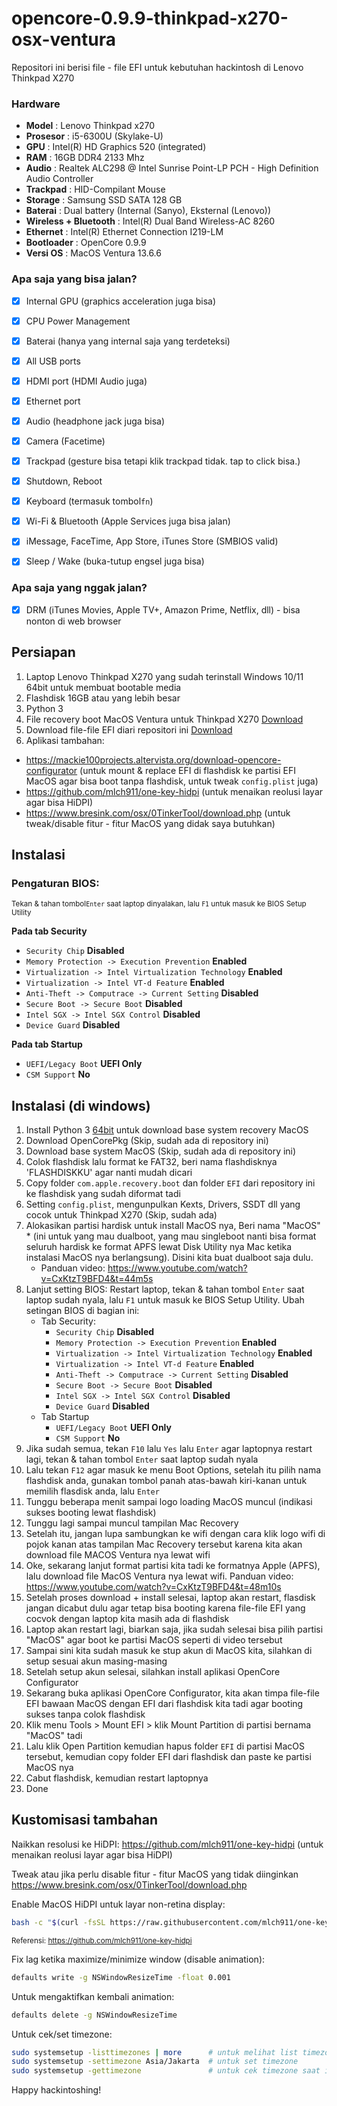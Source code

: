 # opencore-0.9.9-thinkpad-x270-osx-ventura

Repositori ini berisi file - file EFI untuk kebutuhan hackintosh di Lenovo Thinkpad X270


### Hardware

- **Model** : Lenovo Thinkpad x270
- **Prosesor** : i5-6300U (Skylake-U)
- **GPU** : Intel(R) HD Graphics 520 (integrated)
- **RAM** : 16GB DDR4 2133 Mhz
- **Audio** : Realtek ALC298 @ Intel Sunrise Point-LP PCH - High Definition Audio Controller
- **Trackpad** : HID-Compilant Mouse
- **Storage** : Samsung SSD SATA 128 GB
- **Baterai** : Dual battery (Internal (Sanyo), Eksternal (Lenovo))
- **Wireless + Bluetooth** : Intel(R) Dual Band Wireless-AC 8260
- **Ethernet** : Intel(R) Ethernet Connection I219-LM
- **Bootloader** : OpenCore 0.9.9
- **Versi OS** : MacOS Ventura 13.6.6


### Apa saja yang bisa jalan?

- [x] Internal GPU (graphics acceleration juga bisa)
- [x] CPU Power Management
- [x] Baterai (hanya yang internal saja yang terdeteksi)
- [x] All USB ports
- [x] HDMI port (HDMI Audio juga)
- [x] Ethernet port
- [x] Audio (headphone jack juga bisa)
- [x] Camera (Facetime)
- [x] Trackpad (gesture bisa tetapi klik trackpad tidak. tap to click bisa.)
- [x] Shutdown, Reboot
- [x] Keyboard (termasuk tombol`fn`)
- [x] Wi-Fi & Bluetooth (Apple Services juga bisa jalan)
- [x] iMessage, FaceTime, App Store, iTunes Store (SMBIOS valid)
- [x] Sleep / Wake (buka-tutup engsel juga bisa)


### Apa saja yang nggak jalan?

- [x] DRM (iTunes Movies, Apple TV+, Amazon Prime, Netflix, dll)  - bisa nonton di web browser


## Persiapan
 1. Laptop Lenovo Thinkpad X270 yang sudah terinstall Windows 10/11 64bit untuk membuat bootable media
 2. Flashdisk 16GB atau yang lebih besar
 2. Python 3
 3. File recovery boot MacOS Ventura untuk Thinkpad X270 [Download](https://drive.google.com/file/d/1yzPJPglbM4rZ0673S1tu0AEaNVLl8t9P/view?usp=sharing)
 4. Download file-file EFI diari repositori ini [Download](https://github.com/esyede/opencore-0.9.9-thinkpad-x270-osx-ventura/archive/master.zip)
 5. Aplikasi tambahan:
  - https://mackie100projects.altervista.org/download-opencore-configurator (untuk mount & replace EFI di flashdisk ke partisi EFI MacOS agar bisa boot tanpa flashdisk, untuk tweak `config.plist` juga)
  - https://github.com/mlch911/one-key-hidpi (untuk menaikan reolusi layar agar bisa HiDPI)
  - https://www.bresink.com/osx/0TinkerTool/download.php (untuk tweak/disable fitur - fitur MacOS yang didak saya butuhkan)


## Instalasi

### Pengaturan BIOS:
<small>Tekan & tahan tombol`Enter` saat laptop dinyalakan, lalu `F1` untuk masuk ke BIOS Setup Utility</small>

**Pada tab Security**
- `Security Chip` **Disabled**
- `Memory Protection -> Execution Prevention` **Enabled**
- `Virtualization -> Intel Virtualization Technology` **Enabled**
- `Virtualization -> Intel VT-d Feature` **Enabled**
- `Anti-Theft -> Computrace -> Current Setting` **Disabled**
- `Secure Boot -> Secure Boot` **Disabled**
- `Intel SGX -> Intel SGX Control` **Disabled**
- `Device Guard` **Disabled**

**Pada tab Startup**
- `UEFI/Legacy Boot` **UEFI Only**
- `CSM Support` **No**


## Instalasi (di windows)
 1. Install Python 3 [64bit](https://www.python.org/ftp/python/3.11.9/python-3.11.9-amd64.exe) untuk download base system recovery MacOS
 2. Download OpenCorePkg (Skip, sudah ada di repository ini)
 3. Download base system MacOS (Skip, sudah ada di repository ini)
 4. Colok flashdisk lalu format ke FAT32, beri nama flashdisknya 'FLASHDISKKU' agar nanti mudah dicari
 5. Copy folder `com.apple.recovery.boot` dan folder `EFI` dari repository ini ke flashdisk yang sudah diformat tadi
 6. Setting `config.plist`, mengunpulkan Kexts, Drivers, SSDT dll yang cocok untuk Thinkpad X270 (Skip, sudah ada)
 7. Alokasikan partisi hardisk untuk install MacOS nya, Beri nama "MacOS" * (ini untuk yang mau dualboot, yang mau singleboot nanti bisa format seluruh hardisk ke format APFS lewat Disk Utility nya Mac ketika instalasi MacOS nya berlangsung). Disini kita buat dualboot saja dulu.
    - Panduan video: https://www.youtube.com/watch?v=CxKtzT9BFD4&t=44m5s
 8. Lanjut setting BIOS: Restart laptop, tekan & tahan tombol `Enter` saat laptop sudah nyala, lalu `F1` untuk masuk ke BIOS Setup Utility. Ubah setingan BIOS di bagian ini:
    - Tab Security:
        - `Security Chip` **Disabled**
        - `Memory Protection -> Execution Prevention` **Enabled**
        - `Virtualization -> Intel Virtualization Technology` **Enabled**
        - `Virtualization -> Intel VT-d Feature` **Enabled**
        - `Anti-Theft -> Computrace -> Current Setting` **Disabled**
        - `Secure Boot -> Secure Boot` **Disabled**
        - `Intel SGX -> Intel SGX Control` **Disabled**
        - `Device Guard` **Disabled**
    - Tab Startup
        - `UEFI/Legacy Boot` **UEFI Only**
        - `CSM Support` **No**
 9. Jika sudah semua, tekan `F10` lalu `Yes` lalu `Enter` agar laptopnya restart lagi, tekan & tahan tombol `Enter` saat laptop sudah nyala
 10. Lalu tekan `F12` agar masuk ke menu Boot Options, setelah itu pilih nama flashdisk anda, gunakan tombol panah atas-bawah kiri-kanan untuk memilih flasdisk anda, lalu `Enter`
 11. Tunggu beberapa menit sampai logo loading MacOS muncul (indikasi sukses booting lewat flashdisk)
 12. Tunggu lagi sampai muncul tampilan Mac Recovery
 12. Setelah itu, jangan lupa sambungkan ke wifi dengan cara klik logo wifi di pojok kanan atas tampilan Mac Recovery tersebut karena kita akan download file MACOS Ventura nya lewat wifi
 13. Oke, sekarang lanjut format partisi kita tadi ke formatnya Apple (APFS), lalu download file MacOS Ventura nya lewat wifi. Panduan video: https://www.youtube.com/watch?v=CxKtzT9BFD4&t=48m10s
 14. Setelah proses download + install selesai, laptop akan restart, flasdisk jangan dicabut dulu agar tetap bisa booting karena file-file EFI yang cocvok dengan laptop kita masih ada di flashdisk
 15. Laptop akan restart lagi, biarkan saja, jika sudah selesai bisa pilih partisi "MacOS" agar boot ke partisi MacOS seperti di video tersebut
 16. Sampai sini kita sudah masuk ke stup akun di MacOS kita, silahkan di setup sesuai akun masing-masing
 17. Setelah setup akun selesai, silahkan install aplikasi OpenCore Configurator
 18. Sekarang buka aplikasi OpenCore Configurator, kita akan timpa file-file EFI bawaan MacOS dengan EFI dari flashdisk kita tadi agar booting sukses tanpa colok flashdisk
 19.  Klik menu Tools > Mount EFI > klik Mount Partition di partisi bernama "MacOS" tadi
 20. Lalu klik Open Partition kemudian hapus folder `EFI` di partisi MacOS tersebut, kemudian copy folder EFI dari flashdisk dan paste ke partisi MacOS nya
 21. Cabut flashdisk, kemudian restart laptopnya
 22. Done




## Kustomisasi tambahan

Naikkan resolusi ke HiDPI:
https://github.com/mlch911/one-key-hidpi (untuk menaikan reolusi layar agar bisa HiDPI)

Tweak atau jika perlu disable fitur - fitur MacOS yang tidak diinginkan
https://www.bresink.com/osx/0TinkerTool/download.php

Enable MacOS HiDPI untuk layar non-retina display:
```sh
bash -c "$(curl -fsSL https://raw.githubusercontent.com/mlch911/one-key-hidpi/master/hidpi.sh)"
```
<small>Referensi: https://github.com/mlch911/one-key-hidpi</small>


Fix lag ketika maximize/minimize window (disable animation):
```sh
defaults write -g NSWindowResizeTime -float 0.001
```
 
Untuk mengaktifkan kembali animation:
```sh
defaults delete -g NSWindowResizeTime
```

Untuk cek/set timezone:
```sh
sudo systemsetup -listtimezones | more      # untuk melihat list timezones
sudo systemsetup -settimezone Asia/Jakarta  # untuk set timezone
sudo systemsetup -gettimezone               # untuk cek timezone saat ini
```



Happy hackintoshing!
